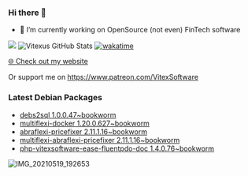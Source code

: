 ### Hi there 👋

- 🔭 I’m currently working on OpenSource  (not even) FinTech software

![](https://komarev.com/ghpvc/?username=Vitexus)
![Vitexus GitHub Stats](https://github-readme-stats.vercel.app/api?username=Vitexus&show_icons=true)
[![wakatime](https://wakatime.com/badge/user/5abba9ca-813e-43ac-9b5f-b1cfdf3dc1c7.svg)](https://wakatime.com/@5abba9ca-813e-43ac-9b5f-b1cfdf3dc1c7)

<p><a href="https://vitexsoftware.cz">🌐 Check out my website</a></p>

Or support me on https://www.patreon.com/VitexSoftware

### Latest Debian Packages
<!-- DEBIAN-PACKAGES-LIST:START -->
- [debs2sql 1.0.0.47~bookworm](https://repo.vitexsoftware.com/package.php?package=debs2sql)
- [multiflexi-docker 1.20.0.627~bookworm](https://repo.vitexsoftware.com/package.php?package=multiflexi-docker)
- [abraflexi-pricefixer 2.11.1.16~bookworm](https://repo.vitexsoftware.com/package.php?package=abraflexi-pricefixer)
- [multiflexi-abraflexi-pricefixer 2.11.1.16~bookworm](https://repo.vitexsoftware.com/package.php?package=multiflexi-abraflexi-pricefixer)
- [php-vitexsoftware-ease-fluentpdo-doc 1.4.0.76~bookworm](https://repo.vitexsoftware.com/package.php?package=php-vitexsoftware-ease-fluentpdo-doc)
<!-- DEBIAN-PACKAGES-LIST:END -->

![IMG_20210519_192653](https://user-images.githubusercontent.com/2621130/120022731-1bd48900-bfed-11eb-90f9-4f88f560b8b7.jpg)

<!--
**Vitexus/Vitexus** is a ✨ _special_ ✨ repository because its `README.md` (this file) appears on your GitHub profile.

Here are some ideas to get you started:

- 🌱 I’m currently learning ...
- 👯 I’m looking to collaborate on ...
- 🤔 I’m looking for help with ...
- 💬 Ask me about ...
- 📫 How to reach me: ...
- 😄 Pronouns: ...
- ⚡ Fun fact: ...
-->


